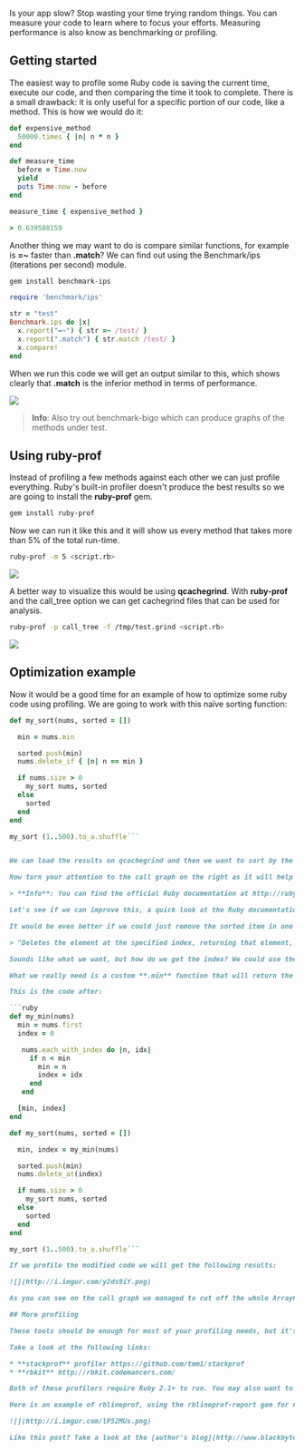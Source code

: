 Is your app slow? Stop wasting your time trying random things. You can measure your code to learn where to focus your efforts. Measuring performance is also know as benchmarking or profiling.

## Getting started

The easiest way to profile some Ruby code is saving the current time, execute our code, and then comparing the time it took to complete. There is a small drawback: it is only useful for a specific portion of our code, like a method. This is how we would do it:


```ruby
def expensive_method
  50000.times { |n| n * n }
end

def measure_time
  before = Time.now
  yield
  puts Time.now - before
end

measure_time { expensive_method }

> 0.639588159
```

Another thing we may want to do is compare similar functions, for example is **=~** faster than **.match**? We can find out using the Benchmark/ips (iterations per second) module.

```bash
gem install benchmark-ips
```

```ruby
require 'benchmark/ips'

str = "test"
Benchmark.ips do |x|
  x.report("=~") { str =~ /test/ }
  x.report(".match") { str.match /test/ }
  x.compare!
end
```

When we run this code we will get an output similar to this, which shows clearly that **.match** is the inferior method in terms of performance.

![](http://i.imgur.com/Lh1laJl.png)

> **Info**: Also try out benchmark-bigo which can produce graphs of the methods under test.

## Using ruby-prof

Instead of profiling a few methods against each other we can just profile everything. Ruby's built-in profiler doesn't produce the best results so we are going to install the **ruby-prof** gem.

```bash
gem install ruby-prof
```

Now we can run it like this and it will show us every method that takes more than 5% of the total run-time.

```bash
ruby-prof -m 5 <script.rb>
```

![](http://i.imgur.com/6WEFpEE.png)

A better way to visualize this would be using **qcachegrind**. With **ruby-prof** and the call_tree option we can get cachegrind files that can be used for analysis.

```bash
ruby-prof -p call_tree -f /tmp/test.grind <script.rb>
```

![](http://i.imgur.com/9f7Pae7.png)

## Optimization example

Now it would be a good time for an example of how to optimize some ruby code using profiling. We are going to work with this naïve sorting function:

```ruby
def my_sort(nums, sorted = [])

  min = nums.min

  sorted.push(min)
  nums.delete_if { |n| n == min }

  if nums.size > 0
    my_sort nums, sorted
  else
    sorted
  end
end

my_sort (1..500).to_a.shuffle```


We can load the results on qcachegrind and then we want to sort by the 'self' column which is the total time a specific function took to execute. In this case we can see that **Array#delete_if** stands out.

Now turn your attention to the call graph on the right as it will help us understand the situation, **delete_if** calls **Fixnum#==** 500 times, which means we are going through our whole array to find the number to delete and that's not very efficient.

> **Info**: You can find the official Ruby documentation at http://ruby-doc.org/ it's very useful to have it on your bookmark's bar. If prefer offline documentation try Zeal.

Let's see if we can improve this, a quick look at the Ruby documentation of the Array class and we can find the **delete** method. This method is a little better than **delete_if** since it will stop checking once it finds the number it needs to remove.

It would be even better if we could just remove the sorted item in one step instead of having to search the array at all. Just after the _delete_ method in the documentation we will find the _delete_at_ method, which has the following description:

> "Deletes the element at the specified index, returning that element, or nil if the index is out of range."

Sounds like what we want, but how do we get the index? We could use the _index_ method, but that would defeat the purpose since it has to search the array to find the index.

What we really need is a custom **.min** function that will return the index in addition to the number.

This is the code after:

```ruby
def my_min(nums)
  min = nums.first
  index = 0

   nums.each_with_index do |n, idx|
     if n < min
       min = n
       index = idx
     end
   end

  [min, index]
end

def my_sort(nums, sorted = [])

  min, index = my_min(nums)

  sorted.push(min)
  nums.delete_at(index)

  if nums.size > 0
    my_sort nums, sorted
  else
    sorted
  end
end

my_sort (1..500).to_a.shuffle```

If we profile the modified code we will get the following results:

![](http://i.imgur.com/y2ds9iY.png)

As you can see on the call graph we managed to cut off the whole Array#delete branch, which saves us a lot of work. The sorting function is now much faster (about 40%).

## More profiling

These tools should be enough for most of your profiling needs, but it's always good to have more tools in your toolbox.

Take a look at the following links:

* **stackprof** profiler https://github.com/tmm1/stackprof
* **rbkit** http://rbkit.codemancers.com/

Both of these profilers require Ruby 2.1+ to run. You may also want to take a look at **rblineprof** https://github.com/tmm1/rblineprof which focuses on profiling individual lines of code instead of methods.

Here is an example of rblineprof, using the rblineprof-report gem for nice output.

![](http://i.imgur.com/lP52MUs.png)

Like this post? Take a look at the [author's blog](http://www.blackbytes.info) for more.

